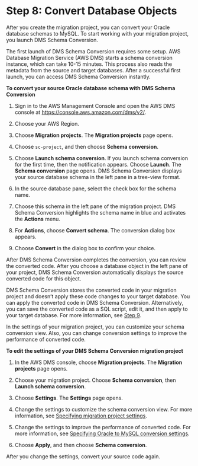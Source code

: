 # Step 8: Convert Database Objects<a name="schema-conversion-oracle-aurora-mysql-step-8"></a>

After you create the migration project, you can convert your Oracle database schemas to MySQL\. To start working with your migration project, you launch DMS Schema Conversion\.

The first launch of DMS Schema Conversion requires some setup\. AWS Database Migration Service \(AWS DMS\) starts a schema conversion instance, which can take 10\-15 minutes\. This process also reads the metadata from the source and target databases\. After a successful first launch, you can access DMS Schema Conversion instantly\.

 **To convert your source Oracle database schema with DMS Schema Conversion** 

1. Sign in to the AWS Management Console and open the AWS DMS console at [https://console\.aws\.amazon\.com/dms/v2/](https://console.aws.amazon.com/dms/v2/)\.

1. Choose your AWS Region\.

1. Choose **Migration projects**\. The **Migration projects** page opens\.

1. Choose `sc-project`, and then choose **Schema conversion**\.

1. Choose **Launch schema conversion**\. If you launch schema conversion for the first time, then the notification appears\. Choose **Launch**\. The **Schema conversion** page opens\. DMS Schema Conversion displays your source database schema in the left pane in a tree\-view format\.

1. In the source database pane, select the check box for the schema name\.

1. Choose this schema in the left pane of the migration project\. DMS Schema Conversion highlights the schema name in blue and activates the **Actions** menu\.

1. For **Actions**, choose **Convert schema**\. The conversion dialog box appears\.

1. Choose **Convert** in the dialog box to confirm your choice\.

After DMS Schema Conversion completes the conversion, you can review the converted code\. After you choose a database object in the left pane of your project, DMS Schema Conversion automatically displays the source converted code for this object\.

DMS Schema Conversion stores the converted code in your migration project and doesn’t apply these code changes to your target database\. You can apply the converted code in DMS Schema Conversion\. Alternatively, you can save the converted code as a SQL script, edit it, and then apply to your target database\. For more information, see [Step 9](schema-conversion-oracle-aurora-mysql-step-9.md)\.

In the settings of your migration project, you can customize your schema conversion view\. Also, you can change conversion settings to improve the performance of converted code\.

 **To edit the settings of your DMS Schema Conversion migration project** 

1. In the AWS DMS console, choose **Migration projects**\. The **Migration projects** page opens\.

1. Choose your migration project\. Choose **Schema conversion**, then **Launch schema conversion**\.

1. Choose **Settings**\. The **Settings** page opens\.

1. Change the settings to customize the schema conversion view\. For more information, see [Specifying migration project settings](https://docs.aws.amazon.com/dms/latest/userguide/migration-projects-settings.html)\.

1. Change the settings to improve the performance of converted code\. For more information, see [Specifying Oracle to MySQL conversion settings](https://docs.aws.amazon.com/dms/latest/userguide/schema-conversion-oracle-mysql.html)\.

1. Choose **Apply**, and then choose **Schema conversion**\.

After you change the settings, convert your source code again\.